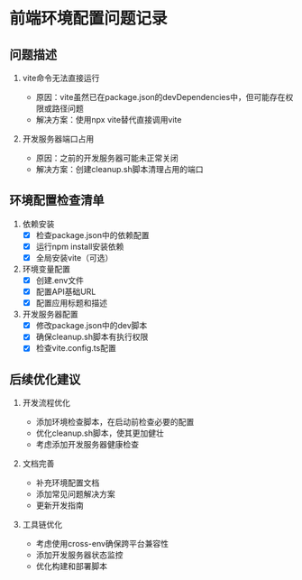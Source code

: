 # 前端环境配置问题记录

## 问题描述

1. vite命令无法直接运行
   - 原因：vite虽然已在package.json的devDependencies中，但可能存在权限或路径问题
   - 解决方案：使用npx vite替代直接调用vite

2. 开发服务器端口占用
   - 原因：之前的开发服务器可能未正常关闭
   - 解决方案：创建cleanup.sh脚本清理占用的端口

## 环境配置检查清单

1. 依赖安装
   - [x] 检查package.json中的依赖配置
   - [x] 运行npm install安装依赖
   - [x] 全局安装vite（可选）

2. 环境变量配置
   - [x] 创建.env文件
   - [x] 配置API基础URL
   - [x] 配置应用标题和描述

3. 开发服务器配置
   - [x] 修改package.json中的dev脚本
   - [x] 确保cleanup.sh脚本有执行权限
   - [x] 检查vite.config.ts配置

## 后续优化建议

1. 开发流程优化
   - 添加环境检查脚本，在启动前检查必要的配置
   - 优化cleanup.sh脚本，使其更加健壮
   - 考虑添加开发服务器健康检查

2. 文档完善
   - 补充环境配置文档
   - 添加常见问题解决方案
   - 更新开发指南

3. 工具链优化
   - 考虑使用cross-env确保跨平台兼容性
   - 添加开发服务器状态监控
   - 优化构建和部署脚本 